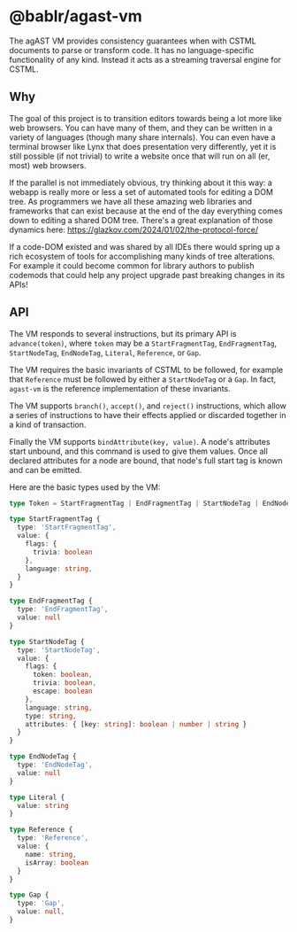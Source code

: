 # @bablr/agast-vm

The agAST VM provides consistency guarantees when with CSTML documents to parse or transform code. It has no language-specific functionality of any kind. Instead it acts as a streaming traversal engine for CSTML.

## Why

The goal of this project is to transition editors towards being a lot more like web browsers. You can have many of them, and they can be written in a variety of languages (though many share internals). You can even have a terminal browser like Lynx that does presentation very differently, yet it is still possible (if not trivial) to write a website once that will run on all (er, most) web browsers.

If the parallel is not immediately obvious, try thinking about it this way: a webapp is really more or less a set of automated tools for editing a DOM tree. As programmers we have all these amazing web libraries and frameworks that can exist because at the end of the day everything comes down to editing a shared DOM tree. There's a great explanation of those dynamics here: https://glazkov.com/2024/01/02/the-protocol-force/

If a code-DOM existed and was shared by all IDEs there would spring up a rich ecosystem of tools for accomplishing many kinds of tree alterations. For example it could become common for library authors to publish codemods that could help any project upgrade past breaking changes in its APIs!

## API

The VM responds to several instructions, but its primary API is `advance(token)`, where `token` may be a `StartFragmentTag`, `EndFragmentTag`, `StartNodeTag`, `EndNodeTag`, `Literal`, `Reference`, or `Gap`.

The VM requires the basic invariants of CSTML to be followed, for example that `Reference` must be followed by either a `StartNodeTag` or a `Gap`. In fact, `agast-vm` is the reference implementation of these invariants.

The VM supports `branch()`, `accept()`, and `reject()` instructions, which allow a series of instructions to have their effects applied or discarded together in a kind of transaction.

Finally the VM supports `bindAttribute(key, value)`. A node's attributes start unbound, and this command is used to give them values. Once all declared attributes for a node are bound, that node's full start tag is known and can be emitted.

Here are the basic types used by the VM:

```ts
type Token = StartFragmentTag | EndFragmentTag | StartNodeTag | EndNodeTag | Literal | Reference | Gap;

type StartFragmentTag {
  type: 'StartFragmentTag',
  value: {
    flags: {
      trivia: boolean
    },
    language: string,
  }
}

type EndFragmentTag {
  type: 'EndFragmentTag',
  value: null
}

type StartNodeTag {
  type: 'StartNodeTag',
  value: {
    flags: {
      token: boolean,
      trivia: boolean,
      escape: boolean
    },
    language: string,
    type: string,
    attributes: { [key: string]: boolean | number | string }
  }
}

type EndNodeTag {
  type: 'EndNodeTag',
  value: null
}

type Literal {
  value: string
}

type Reference {
  type: 'Reference',
  value: {
    name: string,
    isArray: boolean
  }
}

type Gap {
  type: 'Gap',
  value: null,
}
```
